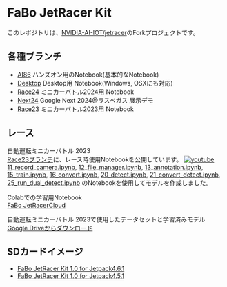 # FaBo JetRacer Kit

このレポジトリは、[NVIDIA-AI-IOT/jetracer](http://github.com/NVIDIA-AI-IOT/jetracer)のForkプロジェクトです。

## 各種ブランチ

- [AI86](https://github.com/FaBoPlatform/jetracer/tree/AI86) ハンズオン用のNotebook(基本的なNotebook)
- [Desktop](https://github.com/FaBoPlatform/jetracer/tree/Desktop) Desktop用 Notebook(Windows, OSXにも対応)
- [Race24](https://github.com/FaBoPlatform/jetracer/tree/Race24) ミニカーバトル2024用 Notebook
- [Next24](https://github.com/FaBoPlatform/jetracer/tree/Next24) Google Next 2024@ラスベガス 展示デモ
- [Race23](https://github.com/FaBoPlatform/jetracer/tree/Race23) ミニカーバトル2023用 Notebook
  
## レース

自動運転ミニカーバトル 2023<br>
[Race23ブランチ](https://github.com/FaBoPlatform/jetracer/tree/Race23)に、レース時使用Notebookを公開しています。
[![youtube](https://img.youtube.com/vi/DJxsbYfvvCg/default.jpg)](https://www.youtube.com/watch?v=DJxsbYfvvCg) <br>
[11_record_camera.ipynb](https://github.com/FaBoPlatform/jetracer/blob/AI86/notebooks/11_record_camera.ipynb), [12_file_manager.ipynb](https://github.com/FaBoPlatform/jetracer/blob/AI86/notebooks/12_file_manager.ipynb), [13_annotation.ipynb](https://github.com/FaBoPlatform/jetracer/blob/AI86/notebooks/13_annotation.ipynb), [15_train.ipynb](https://github.com/FaBoPlatform/jetracer/blob/AI86/notebooks/15_train.ipynb), [16_convert.ipynb](https://github.com/FaBoPlatform/jetracer/blob/AI86/notebooks/16_convert.ipynb), [20_detect.ipynb](https://github.com/FaBoPlatform/jetracer/blob/AI86/notebooks/20_detect.ipynb), [21_convert_detect.ipynb](https://github.com/FaBoPlatform/jetracer/blob/AI86/notebooks/21_convert_detect.ipynb), [25_run_dual_detect.ipynb](https://github.com/FaBoPlatform/jetracer/blob/AI86/notebooks/25_run_dual_detect.ipynb) のNotebookを使用してモデルを作成しました。

Colabでの学習用Notebook<br>
[FaBo JetRacerCloud](https://colab.research.google.com/drive/1GbDrNiosTKSJNOJiCiVgv6V8X-0GDBfW?usp=sharing)

自動運転ミニカーバトル 2023で使用したデータセットと学習済みモデル<br>
[Google Driveからダウンロード](https://drive.google.com/file/d/1_HXaD-Ev0keZ9yzCyCSvznkpXGhL3yhE/view?usp=sharing)

## SDカードイメージ

- [FaBo JetRacer Kit 1.0 for Jetpack4.6.1](https://drive.google.com/file/d/1tZ5bNfE9gJ67E_HGm_hXMXGRFWvKaoTe/view?usp=sharing)
- [FaBo JetRacer Kit 1.0 for Jetpack4.5.1](https://drive.google.com/file/d/1-MvsHPYKcunSOiaXaXR15DQP6QMJJhEm/view?usp=sharing)
